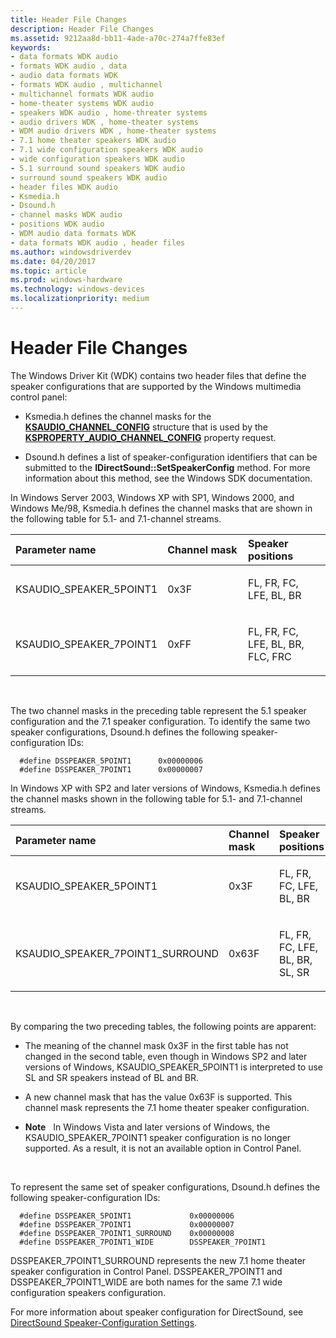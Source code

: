 ```yaml
---
title: Header File Changes
description: Header File Changes
ms.assetid: 9212aa8d-bb11-4ade-a70c-274a7ffe83ef
keywords:
- data formats WDK audio
- formats WDK audio , data
- audio data formats WDK
- formats WDK audio , multichannel
- multichannel formats WDK audio
- home-theater systems WDK audio
- speakers WDK audio , home-threater systems
- audio drivers WDK , home-theater systems
- WDM audio drivers WDK , home-theater systems
- 7.1 home theater speakers WDK audio
- 7.1 wide configuration speakers WDK audio
- wide configuration speakers WDK audio
- 5.1 surround sound speakers WDK audio
- surround sound speakers WDK audio
- header files WDK audio
- Ksmedia.h
- Dsound.h
- channel masks WDK audio
- positions WDK audio
- WDM audio data formats WDK
- data formats WDK audio , header files
ms.author: windowsdriverdev
ms.date: 04/20/2017
ms.topic: article
ms.prod: windows-hardware
ms.technology: windows-devices
ms.localizationpriority: medium
---
```


# Header File Changes


The Windows Driver Kit (WDK) contains two header files that define the speaker configurations that are supported by the Windows multimedia control panel:

-   Ksmedia.h defines the channel masks for the [**KSAUDIO\_CHANNEL\_CONFIG**](https://msdn.microsoft.com/library/windows/hardware/ff537083) structure that is used by the [**KSPROPERTY\_AUDIO\_CHANNEL\_CONFIG**](https://msdn.microsoft.com/library/windows/hardware/ff537250) property request.

-   Dsound.h defines a list of speaker-configuration identifiers that can be submitted to the **IDirectSound::SetSpeakerConfig** method. For more information about this method, see the Windows SDK documentation.

In Windows Server 2003, Windows XP with SP1, Windows 2000, and Windows Me/98, Ksmedia.h defines the channel masks that are shown in the following table for 5.1- and 7.1-channel streams.

<table>
<colgroup>
<col width="33%" />
<col width="33%" />
<col width="33%" />
</colgroup>
<thead>
<tr class="header">
<th align="left">Parameter name</th>
<th align="left">Channel mask</th>
<th align="left">Speaker positions</th>
</tr>
</thead>
<tbody>
<tr class="odd">
<td align="left"><p>KSAUDIO_SPEAKER_5POINT1</p></td>
<td align="left"><p>0x3F</p></td>
<td align="left"><p>FL, FR, FC, LFE, BL, BR</p></td>
</tr>
<tr class="even">
<td align="left"><p>KSAUDIO_SPEAKER_7POINT1</p></td>
<td align="left"><p>0xFF</p></td>
<td align="left"><p>FL, FR, FC, LFE, BL, BR, FLC, FRC</p></td>
</tr>
</tbody>
</table>

 

The two channel masks in the preceding table represent the 5.1 speaker configuration and the 7.1 speaker configuration. To identify the same two speaker configurations, Dsound.h defines the following speaker-configuration IDs:

```
  #define DSSPEAKER_5POINT1      0x00000006
  #define DSSPEAKER_7POINT1      0x00000007
```

In Windows XP with SP2 and later versions of Windows, Ksmedia.h defines the channel masks shown in the following table for 5.1- and 7.1-channel streams.

<table>
<colgroup>
<col width="33%" />
<col width="33%" />
<col width="33%" />
</colgroup>
<thead>
<tr class="header">
<th align="left">Parameter name</th>
<th align="left">Channel mask</th>
<th align="left">Speaker positions</th>
</tr>
</thead>
<tbody>
<tr class="odd">
<td align="left"><p>KSAUDIO_SPEAKER_5POINT1</p></td>
<td align="left"><p>0x3F</p></td>
<td align="left"><p>FL, FR, FC, LFE, BL, BR</p></td>
</tr>
<tr class="even">
<td align="left"><p>KSAUDIO_SPEAKER_7POINT1_SURROUND</p></td>
<td align="left"><p>0x63F</p></td>
<td align="left"><p>FL, FR, FC, LFE, BL, BR, SL, SR</p></td>
</tr>
</tbody>
</table>

 

By comparing the two preceding tables, the following points are apparent:

-   The meaning of the channel mask 0x3F in the first table has not changed in the second table, even though in Windows SP2 and later versions of Windows, KSAUDIO\_SPEAKER\_5POINT1 is interpreted to use SL and SR speakers instead of BL and BR.

-   A new channel mask that has the value 0x63F is supported. This channel mask represents the 7.1 home theater speaker configuration.

-   **Note**   In Windows Vista and later versions of Windows, the KSAUDIO\_SPEAKER\_7POINT1 speaker configuration is no longer supported. As a result, it is not an available option in Control Panel.

     

To represent the same set of speaker configurations, Dsound.h defines the following speaker-configuration IDs:

```
  #define DSSPEAKER_5POINT1             0x00000006
  #define DSSPEAKER_7POINT1             0x00000007
  #define DSSPEAKER_7POINT1_SURROUND    0x00000008
  #define DSSPEAKER_7POINT1_WIDE        DSSPEAKER_7POINT1
```

DSSPEAKER\_7POINT1\_SURROUND represents the new 7.1 home theater speaker configuration in Control Panel. DSSPEAKER\_7POINT1 and DSSPEAKER\_7POINT1\_WIDE are both names for the same 7.1 wide configuration speakers configuration.

For more information about speaker configuration for DirectSound, see [DirectSound Speaker-Configuration Settings](directsound-speaker-configuration-settings.md).

 

 





